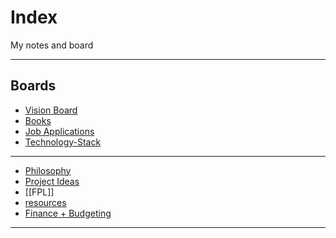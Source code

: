 # Index

My notes and board 

---
## Boards 

- [Vision Board](Vision%20Board.canvas)
- [Books](Book%20Archive.md)
- [Job Applications](Job%20Applications.canvas)
- [Technology-Stack](Technology-Stack.canvas)

----
- [Philosophy](Philosophy.md)
- [Project Ideas](Project%20Ideas.md)
- [[FPL]]
- [resources](resources.md)
- [Finance + Budgeting](Finance%20+%20Budgeting.md)

---